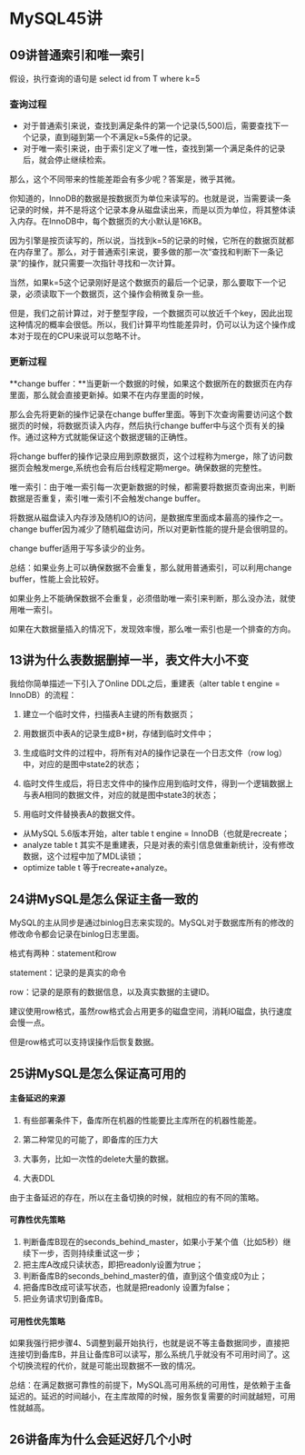 # MySQL45讲

## 09讲普通索引和唯一索引



假设，执行查询的语句是 select id from T where k=5

### 查询过程

- 对于普通索引来说，查找到满足条件的第一个记录(5,500)后，需要查找下一个记录，直到碰到第一个不满足k=5条件的记录。
- 对于唯一索引来说，由于索引定义了唯一性，查找到第一个满足条件的记录后，就会停止继续检索。

 那么，这个不同带来的性能差距会有多少呢？答案是，微乎其微。

你知道的，InnoDB的数据是按数据页为单位来读写的。也就是说，当需要读一条记录的时候，并不是将这个记录本身从磁盘读出来，而是以页为单位，将其整体读入内存。在InnoDB中，每个数据页的大小默认是16KB。

因为引擎是按页读写的，所以说，当找到k=5的记录的时候，它所在的数据页就都在内存里了。那么，对于普通索引来说，要多做的那一次“查找和判断下一条记录”的操作，就只需要一次指针寻找和一次计算。

当然，如果k=5这个记录刚好是这个数据页的最后一个记录，那么要取下一个记录，必须读取下一个数据页，这个操作会稍微复杂一些。

但是，我们之前计算过，对于整型字段，一个数据页可以放近千个key，因此出现这种情况的概率会很低。所以，我们计算平均性能差异时，仍可以认为这个操作成本对于现在的CPU来说可以忽略不计。

### 更新过程

**change buffer：**当更新一个数据的时候，如果这个数据所在的数据页在内存里面，那么就会直接更新掉。如果不在内存里面的时候，

那么会先将更新的操作记录在change buffer里面。等到下次查询需要访问这个数据页的时候，将数据页读入内存，然后执行change buffer中与这个页有关的操作。通过这种方式就能保证这个数据逻辑的正确性。

将change buffer的操作记录应用到原数据页，这个过程称为merge，除了访问数据页会触发merge,系统也会有后台线程定期merge。确保数据的完整性。



唯一索引：由于唯一索引每一次更新数据的时候，都需要将数据页查询出来，判断数据是否重复，索引唯一索引不会触发change buffer。

将数据从磁盘读入内存涉及随机IO的访问，是数据库里面成本最高的操作之一。change buffer因为减少了随机磁盘访问，所以对更新性能的提升是会很明显的。

change buffer适用于写多读少的业务。



总结：如果业务上可以确保数据不会重复，那么就用普通索引，可以利用change buffer，性能上会比较好。

如果业务上不能确保数据不会重复，必须借助唯一索引来判断，那么没办法，就使用唯一索引。

如果在大数据量插入的情况下，发现效率慢，那么唯一索引也是一个排查的方向。





## 13讲为什么表数据删掉一半，表文件大小不变

我给你简单描述一下引入了Online DDL之后，重建表（alter table t engine = InnoDB）的流程：

1. 建立一个临时文件，扫描表A主键的所有数据页；

2. 用数据页中表A的记录生成B+树，存储到临时文件中；

3. 生成临时文件的过程中，将所有对A的操作记录在一个日志文件（row log）中，对应的是图中state2的状态；

4. 临时文件生成后，将日志文件中的操作应用到临时文件，得到一个逻辑数据上与表A相同的数据文件，对应的就是图中state3的状态；

5. 用临时文件替换表A的数据文件。

   

- 从MySQL 5.6版本开始，alter table t engine = InnoDB（也就是recreate；
- analyze table t 其实不是重建表，只是对表的索引信息做重新统计，没有修改数据，这个过程中加了MDL读锁；
- optimize table t 等于recreate+analyze。





## 24讲MySQL是怎么保证主备一致的

MySQL的主从同步是通过binlog日志来实现的。MySQL对于数据库所有的修改的修改命令都会记录在binlog日志里面。

格式有两种：statement和row

statement：记录的是真实的命令

row：记录的是原有的数据信息，以及真实数据的主键ID。

建议使用row格式，虽然row格式会占用更多的磁盘空间，消耗IO磁盘，执行速度会慢一点。

但是row格式可以支持误操作后恢复数据。



## 25讲MySQL是怎么保证高可用的



#### 主备延迟的来源

1. 有些部署条件下，备库所在机器的性能要比主库所在的机器性能差。 

2. 第二种常见的可能了，即备库的压力大

3. 大事务，比如一次性的delete大量的数据。

4. 大表DDL

   

由于主备延迟的存在，所以在主备切换的时候，就相应的有不同的策略。

#### 可靠性优先策略

1. 判断备库B现在的seconds_behind_master，如果小于某个值（比如5秒）继续下一步，否则持续重试这一步；
2. 把主库A改成只读状态，即把readonly设置为true；
3. 判断备库B的seconds_behind_master的值，直到这个值变成0为止；
4. 把备库B改成可读写状态，也就是把readonly 设置为false；
5. 把业务请求切到备库B。

#### 可用性优先策略

如果我强行把步骤4、5调整到最开始执行，也就是说不等主备数据同步，直接把连接切到备库B，并且让备库B可以读写，那么系统几乎就没有不可用时间了。这个切换流程的代价，就是可能出现数据不一致的情况。

总结：在满足数据可靠性的前提下，MySQL高可用系统的可用性，是依赖于主备延迟的。延迟的时间越小，在主库故障的时候，服务恢复需要的时间就越短，可用性就越高。



## 26讲备库为什么会延迟好几个小时

